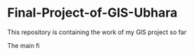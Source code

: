 # Final-Project-of-GIS-Ubhara
This repository is containing the work of my GIS project so far

The main fi
